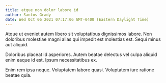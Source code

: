 ```yaml
---
title: atque non dolor labore id
author: Santos Grady
date: Wed Oct 06 2021 07:17:06 GMT-0400 (Eastern Daylight Time)
---
```

Atque ut eveniet autem libero sit voluptatibus dignissimos labore. Non doloribus molestiae magni alias qui impedit est molestias est. Sequi minus aut aliquid.

 Doloribus placeat id asperiores. Autem beatae delectus vel culpa aliquid enim eaque id est. Ipsum necessitatibus ex.

 Enim rem ipsa neque. Voluptatem labore quasi. Voluptatem iure ratione beatae quia.